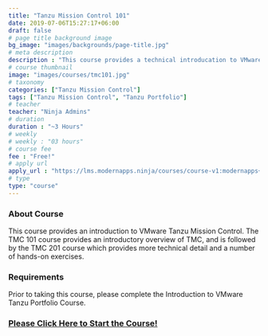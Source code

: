 ```yaml
---
title: "Tanzu Mission Control 101"
date: 2019-07-06T15:27:17+06:00
draft: false
# page title background image
bg_image: "images/backgrounds/page-title.jpg"
# meta description
description : "This course provides a technical introducation to VMware Tanzu Mission Control"
# course thumbnail
image: "images/courses/tmc101.jpg"
# taxonomy
categories: ["Tanzu Mission Control"]
tags: ["Tanzu Mission Control", "Tanzu Portfolio"]
# teacher
teacher: "Ninja Admins"
# duration
duration : "~3 Hours"
# weekly
# weekly : "03 hours"
# course fee
fee : "Free!"
# apply url
apply_url : "https://lms.modernapps.ninja/courses/course-v1:modernapps+COU-MC8251+Perpetual/about"
# type
type: "course"
---
```



### About Course

This course provides an introduction to VMware Tanzu Mission Control. The TMC 101 course provides an introductory overview of TMC, and is followed by the TMC 201 course which provides more technical detail and a number of hands-on exercises. </p>

### Requirements

Prior to taking this course, please complete the Introduction to VMware Tanzu Portfolio Course.

### [Please Click Here to Start the Course!](https://www.modernapps.ninja/courses/course-v1:modernapps+COU-MC8251+Perpetual/about)